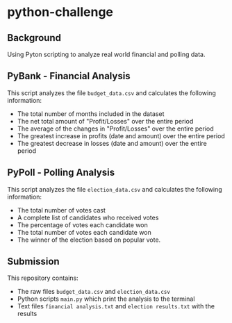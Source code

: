 # python-challenge
## Background
Using Pyton scripting to analyze real world financial and polling data. 

## PyBank - Financial Analysis
This script analyzes the file `budget_data.csv` and calculates the following information:
- The total number of months included in the dataset
- The net total amount of "Profit/Losses" over the entire period
- The average of the changes in "Profit/Losses" over the entire period
- The greatest increase in profits (date and amount) over the entire period
- The greatest decrease in losses (date and amount) over the entire period

## PyPoll - Polling Analysis
This script analyzes the file `election_data.csv` and calculates the following information:
- The total number of votes cast
- A complete list of candidates who received votes
- The percentage of votes each candidate won
- The total number of votes each candidate won
- The winner of the election based on popular vote.

## Submission
This repository contains:
- The raw files `budget_data.csv` and `election_data.csv`
- Python scripts `main.py` which print the analysis to the terminal 
- Text files `financial analysis.txt` and `election results.txt` with the results
